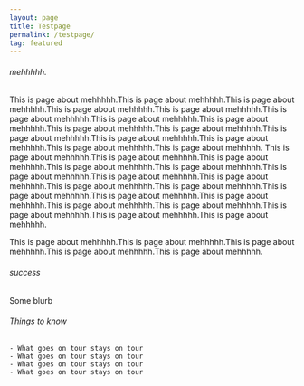```yaml
---
layout: page
title: Testpage
permalink: /testpage/
tag: featured
---
```

###### mehhhhh.

This is page about mehhhhh.This is page about mehhhhh.This is page about mehhhhh.This is page about mehhhhh.This is page about mehhhhh.This is page about mehhhhh.This is page about mehhhhh.This is page about mehhhhh.This is page about mehhhhh.This is page about mehhhhh.This is page about mehhhhh.This is page about mehhhhh.This is page about mehhhhh.This is page about mehhhhh.This is page about mehhhhh.
This is page about mehhhhh.This is page about mehhhhh.This is page about mehhhhh.This is page about mehhhhh.This is page about mehhhhh.This is page about mehhhhh.This is page about mehhhhh.This is page about mehhhhh.This is page about mehhhhh.This is page about mehhhhh.This is page about mehhhhh.This is page about mehhhhh.This is page about mehhhhh.This is page about mehhhhh.This is page about mehhhhh.This is page about mehhhhh.This is page about mehhhhh.This is page about mehhhhh.

This is page about mehhhhh.This is page about mehhhhh.This is page about mehhhhh.This is page about mehhhhh.This is page about mehhhhh.

###### success

Some blurb

###### Things to know

    - What goes on tour stays on tour
    - What goes on tour stays on tour
    - What goes on tour stays on tour
    - What goes on tour stays on tour